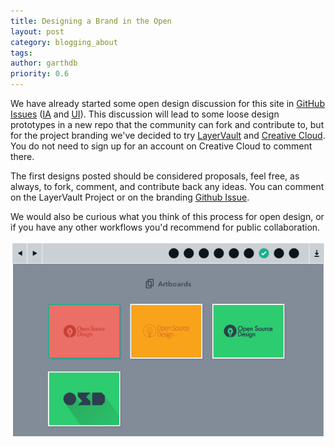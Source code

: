 ```yaml
---
title: Designing a Brand in the Open
layout: post
category: blogging_about
tags:
author: garthdb
priority: 0.6
---
```

We have already started some open design discussion for this site in [GitHub Issues][github-issues] ([IA][ia] and [UI][ui]).  This discussion will lead to some loose design prototypes in a new repo that the community can fork and contribute to, but for the project branding we've decided to try [LayerVault][layervault] and [Creative Cloud][creative-cloud]. You do not need to sign up for an account on Creative Cloud to comment there.

<!--more-->

The first designs posted should be considered proposals, feel free, as always, to fork, comment, and contribute back any ideas. You can comment on the LayerVault Project or on the branding [Github Issue][branding-issue].

We would also be curious what you think of this process for open design, or if you have any other workflows you'd recommend for public collaboration.

[![Branding Postcards](/img/branding_postcards@2X.png)][layervault]

[github-issues]: https://github.com/opensourcedesignis/opensourcedesignis.github.io/issues
[ia]: https://github.com/opensourcedesignis/opensourcedesignis.github.io/issues/18
[ui]: https://github.com/opensourcedesignis/opensourcedesignis.github.io/issues/14
[layervault]: https://layervault.com/garthdb/Open%20Source%20Design/Branding%20Postcards.ai/1
[branding-issue]: https://github.com/opensourcedesignis/opensourcedesignis.github.io/issues/33
[creative-cloud]: https://creative.adobe.com/share/252a6187-a89f-4121-a2a9-087df8173cb0
